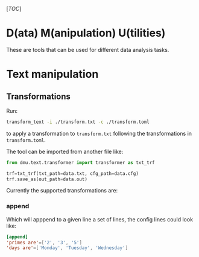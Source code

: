[_TOC_]

# D(ata) M(anipulation) U(tilities)

These are tools that can be used for different data analysis tasks.

# Text manipulation

## Transformations

Run:

```bash
transform_text -i ./transform.txt -c ./transform.toml
```
to apply a transformation to `transform.txt` following the transformations in `transform.toml`.

The tool can be imported from another file like:

```python
from dmu.text.transformer import transformer as txt_trf

trf=txt_trf(txt_path=data.txt, cfg_path=data.cfg)
trf.save_as(out_path=data.out)
```

Currently the supported transformations are:

### append

Which will apppend to a given line a set of lines, the config lines could look like:

```toml
[append]
'primes are'=['2', '3', '5']
'days are'=['Monday', 'Tuesday', 'Wednesday']
```


